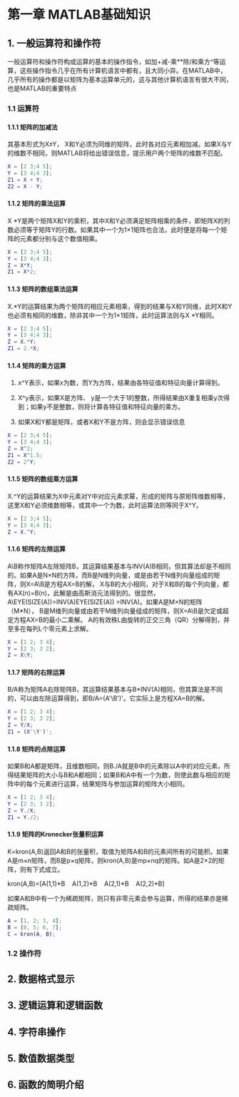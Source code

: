 # 第一章 MATLAB基础知识

## 1. 一般运算符和操作符

一般运算符和操作符构成运算的基本的操作指令，如加+减-乘**除/和乘方^等运算，这些操作指令几乎在所有计算机语言中都有，且大同小异。在MATLAB中，几乎所有的操作都是以矩阵为基本运算单元的，这与其他计算机语言有很大不同，也是MATLAB的重要特点

### 1.1 运算符

#### 1.1.1 矩阵的加减法

其基本形式为X±Y， X和Y必须为同维的矩阵，此时各对应元素相加减。如果X与Y的维数不相同，则MATLAB将给出错误信息，提示用户两个矩阵的维数不匹配。

```matlab
X = [2 3;4 5];
Y = [3 4;4 3];
Z1 = X + Y;
Z2 = X - Y;
```

#### 1.1.2 矩阵的乘法运算

X *Y是两个矩阵X和Y的乘积，其中X和Y必须满足矩阵相乘的条件，即矩阵X的列数必须等于矩阵Y的行数。如果其中一个为1×1矩阵也合法，此时便是将每一个矩阵的元素都分别与这个数值相乘。

```matlab
X = [2 3;4 5];
Y = [3 4;4 3];
Z = X*Y;
Z1 = X*2;
```

#### 1.1.3 矩阵的数组乘法运算

X.*Y的运算结果为两个矩阵的相应元素相乘，得到的结果与X和Y同维，此时X和Y也必须有相同的维数，除非其中一个为1×1矩阵，此时运算法则与X *Y相同。

```matlab
X = [2 3;4 5];
Y = [3 4;4 3];
Z = X.*Y;
Z1 = 2.*X;
```

#### 1.1.4 矩阵的乘方运算

1. x^Y表示，如果x为数，而Y为方阵，结果由各特征值和特征向量计算得到。

2. X^y表示，如果X是方阵、 y是一个大于1的整数，所得结果由X重复相乘y次得到；如果y不是整数，则将计算各特征值和特征向量的乘方。

3. 如果X和Y都是矩阵，或者X和Y不是方阵，则会显示错误信息

```matlab
X = [2 3;4 5];
Y = [3 4;4 3];
Z = X^2;
Z1 = X^1.5;
Z2 = 2^Y;
```

#### 1.1.5 矩阵的数组乘方运算

X.^Y的运算结果为X中元素对Y中对应元素求幂，形成的矩阵与原矩阵维数相等，这里X和Y必须维数相等，或其中一个为数，此时运算法则等同于X^Y。

```matlab
X = [2 3;4 5];
Y = [3 4;4 3];
Z = X.^Y;
```

#### 1.1.6 矩阵的左除运算

A\B称作矩阵A左除矩阵B，其运算结果基本与INV(A)B相同，但其算法却是不相同的。如果A是N×N的方阵，而B是N维列向量，或是由若干N维列向量组成的矩阵，则X=A\B是方程AX=B的解， X与B的大小相同，对于X和B的每个列向量，都有AX(n)=B(n)，此解是由高斯消元法得到的。很显然， A\EYE(SIZE(A))=INV(A)EYE(SIZE(A)) =INV(A)。如果A是M×N的矩阵（M≠N）， B是M维列向量或由若干M维列向量组成的矩阵，则X=A\B是欠定或超定方程AX=B的最小二乘解。 A的有效秩L由旋转的正交三角（QR）分解得到，并至多在每列L个零元素上求解。

```matlab
X = [1 2; 3 4];
Y = [2 3; 3 2];
Z = X\Y;
```

#### 1.1.7 矩阵的右除运算

B/A称为矩阵A右除矩阵B，其运算结果基本与B*INV(A)相同，但其算法是不同的，可以由左除运算得到，即B/A=(A'\B')'。它实际上是方程XA=B的解。

```matlab
X = [1 2; 3 4];
Y = [2 3; 3 2];
Z = Y/X;
Z1 = (X'\Y')';
```

#### 1.1.8 矩阵的点除运算

如果B和A都是矩阵，且维数相同，则B./A就是B中的元素除以A中的对应元素，所得结果矩阵的大小与B和A都相同；如果B和A中有一个为数，则使此数与相应的矩阵中的每个元素进行运算，结果矩阵与参加运算的矩阵大小相同。

```matlab
X = [1 2; 3 4];
Y = [2 3; 3 2];
Z = Y./X;
Z1 = Y./2;
```

#### 1.1.9 矩阵的Kronecker张量积运算

K=kron(A,B)返回A和B的张量积，取值为矩阵A和B的元素间所有的可能积。如果A是m×n矩阵，而B是p×q矩阵，则kron(A,B)是mp×nq的矩阵。如A是2×2的矩阵，则有下式成立。

kron(A,B)=[A(1,1)*B    A(1,2)*B    A(2,1)*B    A(2,2)*B]

如果A和B中有一个为稀疏矩阵，则只有非零元素会参与运算，所得的结果亦是稀疏矩阵。

```matlab
A = [1, 2; 3, 4];
B = [0, 5; 6, 7];
C = kron(A, B);
```

### 1.2 操作符

## 2. 数据格式显示

## 3. 逻辑运算和逻辑函数

## 4. 字符串操作

## 5. 数值数据类型

## 6. 函数的简明介绍

# 
